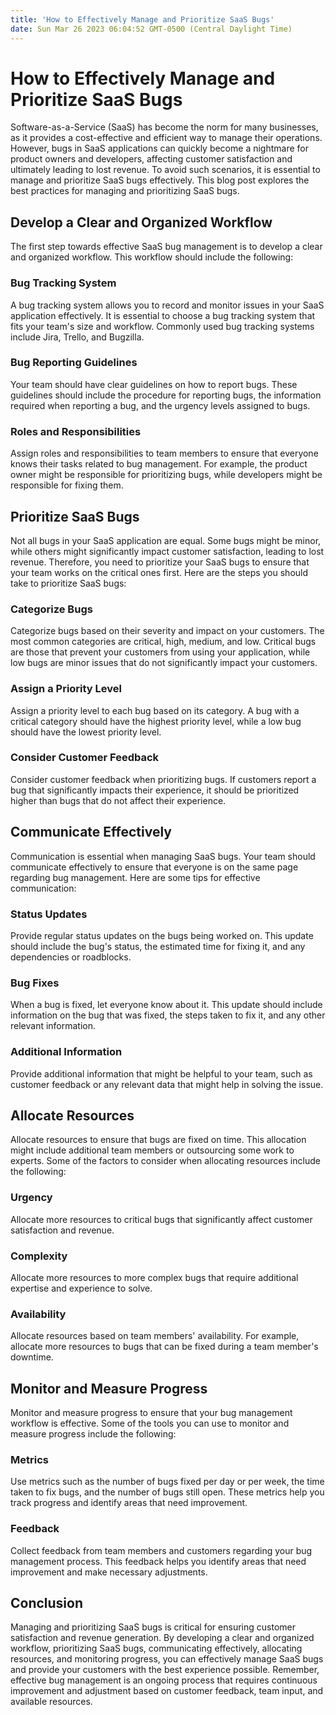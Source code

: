 ```yaml
---
title: 'How to Effectively Manage and Prioritize SaaS Bugs'
date: Sun Mar 26 2023 06:04:52 GMT-0500 (Central Daylight Time)
---
```


# How to Effectively Manage and Prioritize SaaS Bugs

Software-as-a-Service (SaaS) has become the norm for many businesses, as it provides a cost-effective and efficient way to manage their operations. However, bugs in SaaS applications can quickly become a nightmare for product owners and developers, affecting customer satisfaction and ultimately leading to lost revenue. To avoid such scenarios, it is essential to manage and prioritize SaaS bugs effectively. This blog post explores the best practices for managing and prioritizing SaaS bugs.

## Develop a Clear and Organized Workflow

The first step towards effective SaaS bug management is to develop a clear and organized workflow. This workflow should include the following:

### Bug Tracking System

A bug tracking system allows you to record and monitor issues in your SaaS application effectively. It is essential to choose a bug tracking system that fits your team's size and workflow. Commonly used bug tracking systems include Jira, Trello, and Bugzilla.

### Bug Reporting Guidelines

Your team should have clear guidelines on how to report bugs. These guidelines should include the procedure for reporting bugs, the information required when reporting a bug, and the urgency levels assigned to bugs.

### Roles and Responsibilities

Assign roles and responsibilities to team members to ensure that everyone knows their tasks related to bug management. For example, the product owner might be responsible for prioritizing bugs, while developers might be responsible for fixing them.

## Prioritize SaaS Bugs

Not all bugs in your SaaS application are equal. Some bugs might be minor, while others might significantly impact customer satisfaction, leading to lost revenue. Therefore, you need to prioritize your SaaS bugs to ensure that your team works on the critical ones first. Here are the steps you should take to prioritize SaaS bugs:

### Categorize Bugs

Categorize bugs based on their severity and impact on your customers. The most common categories are critical, high, medium, and low. Critical bugs are those that prevent your customers from using your application, while low bugs are minor issues that do not significantly impact your customers.

### Assign a Priority Level

Assign a priority level to each bug based on its category. A bug with a critical category should have the highest priority level, while a low bug should have the lowest priority level.

### Consider Customer Feedback

Consider customer feedback when prioritizing bugs. If customers report a bug that significantly impacts their experience, it should be prioritized higher than bugs that do not affect their experience.

## Communicate Effectively

Communication is essential when managing SaaS bugs. Your team should communicate effectively to ensure that everyone is on the same page regarding bug management. Here are some tips for effective communication:

### Status Updates

Provide regular status updates on the bugs being worked on. This update should include the bug's status, the estimated time for fixing it, and any dependencies or roadblocks.

### Bug Fixes

When a bug is fixed, let everyone know about it. This update should include information on the bug that was fixed, the steps taken to fix it, and any other relevant information.

### Additional Information

Provide additional information that might be helpful to your team, such as customer feedback or any relevant data that might help in solving the issue.

## Allocate Resources

Allocate resources to ensure that bugs are fixed on time. This allocation might include additional team members or outsourcing some work to experts. Some of the factors to consider when allocating resources include the following:

### Urgency

Allocate more resources to critical bugs that significantly affect customer satisfaction and revenue.

### Complexity

Allocate more resources to more complex bugs that require additional expertise and experience to solve.

### Availability

Allocate resources based on team members' availability. For example, allocate more resources to bugs that can be fixed during a team member's downtime.

## Monitor and Measure Progress

Monitor and measure progress to ensure that your bug management workflow is effective. Some of the tools you can use to monitor and measure progress include the following:

### Metrics

Use metrics such as the number of bugs fixed per day or per week, the time taken to fix bugs, and the number of bugs still open. These metrics help you track progress and identify areas that need improvement.

### Feedback

Collect feedback from team members and customers regarding your bug management process. This feedback helps you identify areas that need improvement and make necessary adjustments.

## Conclusion

Managing and prioritizing SaaS bugs is critical for ensuring customer satisfaction and revenue generation. By developing a clear and organized workflow, prioritizing SaaS bugs, communicating effectively, allocating resources, and monitoring progress, you can effectively manage SaaS bugs and provide your customers with the best experience possible. Remember, effective bug management is an ongoing process that requires continuous improvement and adjustment based on customer feedback, team input, and available resources.
